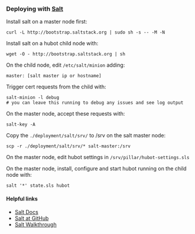### Deploying with [Salt](http://www.saltstack.com)

Install salt on a master node first:

    curl -L http://bootstrap.saltstack.org | sudo sh -s -- -M -N

Install salt on a hubot child node with:

    wget -O - http://bootstrap.saltstack.org | sh

On the child node, edit `/etc/salt/minion` adding:

    master: [salt master ip or hostname]

Trigger cert requests from the child with:

    salt-minion -l debug
    # you can leave this running to debug any issues and see log output

On the master node, accept these requests with:

    salt-key -A

Copy the `./deployment/salt/srv/` to /srv on the salt master node:

    scp -r ./deployment/salt/srv/* salt-master:/srv

On the master node, edit hubot settings in `/srv/pillar/hubot-settings.sls`

On the master node, install, configure and start hubot running on the child node
with:

    salt '*' state.sls hubot

#### Helpful links

* [Salt Docs](http://docs.saltstack.com)
* [Salt at GitHub](https://github.com/saltstack/salt)
* [Salt Walkthrough](http://docs.saltstack.com/topics/tutorials/walkthrough.html)
